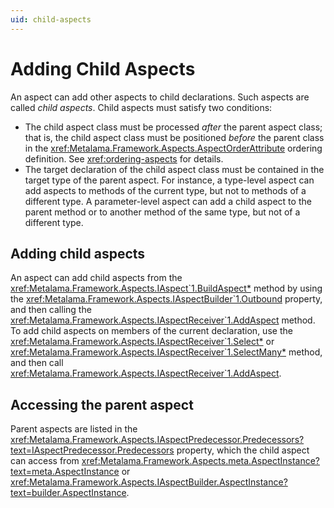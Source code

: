 ```yaml
---
uid: child-aspects
---
```


# Adding Child Aspects

An aspect can add other aspects to child declarations. Such aspects are called _child aspects_. Child aspects must satisfy two conditions:

* The child aspect class must be processed _after_ the parent aspect class; that is, the child aspect class must be positioned _before_ the parent class in the <xref:Metalama.Framework.Aspects.AspectOrderAttribute> ordering definition. See <xref:ordering-aspects> for details.
* The target declaration of the child aspect class must be contained in the target type of the parent aspect. For instance, a type-level aspect can add aspects to methods of the current type, but not to methods of a different type. A parameter-level aspect can add a child aspect to the parent method or to another method of the same type, but not of a different type.

## Adding child aspects


An aspect can add child aspects from the <xref:Metalama.Framework.Aspects.IAspect`1.BuildAspect*> method by using the <xref:Metalama.Framework.Aspects.IAspectBuilder`1.Outbound> property, and then calling the <xref:Metalama.Framework.Aspects.IAspectReceiver`1.AddAspect> method. To add child aspects on members of the current declaration, use the <xref:Metalama.Framework.Aspects.IAspectReceiver`1.Select*> or <xref:Metalama.Framework.Aspects.IAspectReceiver`1.SelectMany*> method, and then call <xref:Metalama.Framework.Aspects.IAspectReceiver`1.AddAspect>.


## Accessing the parent aspect

Parent aspects are listed in the <xref:Metalama.Framework.Aspects.IAspectPredecessor.Predecessors?text=IAspectPredecessor.Predecessors> property, which the child aspect can access from <xref:Metalama.Framework.Aspects.meta.AspectInstance?text=meta.AspectInstance> or <xref:Metalama.Framework.Aspects.IAspectBuilder.AspectInstance?text=builder.AspectInstance>.

